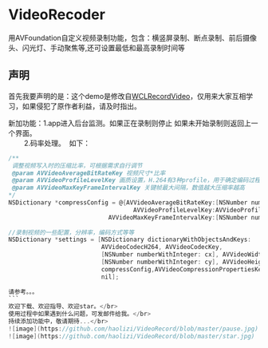 # VideoRecoder

用AVFoundation自定义视频录制功能，包含：横竖屏录制、断点录制、前后摄像头、闪光灯、手动聚焦等,还可设置最低和最高录制时间等
## 声明

首先我要声明的是：这个demo是修改自[WCLRecordVideo](https://github.com/631106979/WCLRecordVideo)，仅用来大家互相学习，如果侵犯了原作者利益，请及时指出。</br>

新加功能：1.app进入后台监测。如果正在录制则停止 如果未开始录制则返回上一个界面。</br>
         2.码率处理。  如下： 
```objective-C
/**
 调整视频写入时的压缩比率，可根据需求自行调节 
 @param AVVideoAverageBitRateKey 视频尺寸*比率
 @param AVVideoProfileLevelKey 画质设置，H.264有3种profile，用于确定编码过程中帧间压缩使用的算法，这里使用Main
 @param AVVideoMaxKeyFrameIntervalKey 关键帧最大间隔，数值越大压缩率越高
*/
NSDictionary *compressConfig = @{AVVideoAverageBitRateKey:[NSNumber numberWithInteger:cx*cy*3.0],
                                   AVVideoProfileLevelKey:AVVideoProfileLevelH264MainAutoLevel,
                            AVVideoMaxKeyFrameIntervalKey:[NSNumber numberWithInteger:10]};
    
//录制视频的一些配置，分辨率，编码方式等等
NSDictionary *settings = [NSDictionary dictionaryWithObjectsAndKeys:
                          AVVideoCodecH264, AVVideoCodecKey,
                          [NSNumber numberWithInteger: cx], AVVideoWidthKey,
                          [NSNumber numberWithInteger: cy], AVVideoHeightKey,
                          compressConfig,AVVideoCompressionPropertiesKey,
                          nil];
                              
请参考。。。
```                              
欢迎下载、欢迎指导、欢迎star。</br>
使用过程中如果遇到什么问题，可发邮件给我。</br>
持续添加功能中，敬请期待...</br>
![image](https://github.com/haolizi/VideoRecord/blob/master/pause.jpg)
![image](https://github.com/haolizi/VideoRecord/blob/master/star.jpg)



